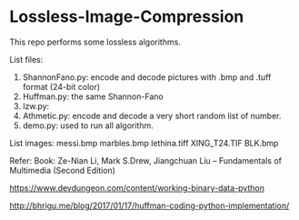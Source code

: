 # Lossless-Image-Compression
This repo performs some lossless algorithms.


List files:
  1. ShannonFano.py: encode and decode pictures with .bmp and .tuff format (24-bit color)  
  2. Huffman.py: the same Shannon-Fano
  3. lzw.py: 
  4. Athmetic.py: encode and decode a very short random list of number. 
  5. demo.py: used to run all algorithm. 
  
List images:
  messi.bmp
  marbles.bmp
  lethina.tiff
  XING_T24.TIF
  BLK.bmp
  
Refer:
Book: Ze-Nian Li, Mark S.Drew, Jiangchuan Liu – Fundamentals of Multimedia (Second Edition)

https://www.devdungeon.com/content/working-binary-data-python

http://bhrigu.me/blog/2017/01/17/huffman-coding-python-implementation/
